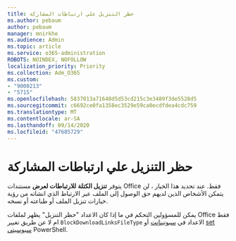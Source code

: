 ```yaml
---
title: حظر التنزيل علي ارتباطات المشاركة
ms.author: pebaum
author: pebaum
manager: mnirkhe
ms.audience: Admin
ms.topic: article
ms.service: o365-administration
ROBOTS: NOINDEX, NOFOLLOW
localization_priority: Priority
ms.collection: Adm_O365
ms.custom:
- "9000213"
- "5715"
ms.openlocfilehash: 5837013a71648d5d53cd215c3e3489f3de5528d5
ms.sourcegitcommit: c6692ce0fa1358ec3529e59ca0ecdfdea4cdc759
ms.translationtype: MT
ms.contentlocale: ar-SA
ms.lasthandoff: 09/14/2020
ms.locfileid: "47685729"
---
```

# <a name="block-download-on-sharing-links"></a>حظر التنزيل علي ارتباطات المشاركة

يتوفر **تنزيل الكتلة** **للارتباطات لعرض** مستندات Office فقط. عند تحديد هذا الخيار ، لن يتمكن الأشخاص الذين لديهم حق الوصول إلى الملف عبر الارتباط الذي انشاته من رؤية خيارات تنزيل الملف أو طباعته أو نسخه.

يمكن للمسؤولين التحكم في ما إذا كان الاعداد "حظر التنزيل" يظهر لملفات Office فقط ام لا عن طريق تغيير `BlockDownloadLinksFileType` الاعداد في [سبوتينانت](https://docs.microsoft.com/powershell/module/sharepoint-online/set-spotenant?view=sharepoint-ps) أو [set سبوسيتي](https://docs.microsoft.com/powershell/module/sharepoint-online/set-sposite?view=sharepoint-ps) PowerShell.
